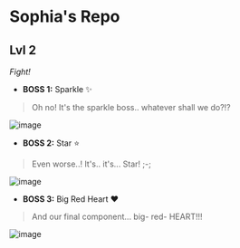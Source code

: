 # Sophia's Repo

## Lvl 2
*Fight!*
- **BOSS 1:** Sparkle ✨

> Oh no! It's the sparkle boss.. whatever shall we do?!?

![image](https://github.com/user-attachments/assets/9a5d830e-6f7b-44da-bc85-6932ebb1650a)
- **BOSS 2:** Star ⭐

> Even worse..! It's.. it's... Star! ;-;

![image](https://github.com/user-attachments/assets/95146dc0-b57e-4c01-a7cf-7a39d5746e29)
- **BOSS 3:** Big Red Heart ❤️

> And our final component... big- red- HEART!!!

![image](https://github.com/user-attachments/assets/ef1b4bba-dad8-4e21-bf7b-d17f9c2ae288)
